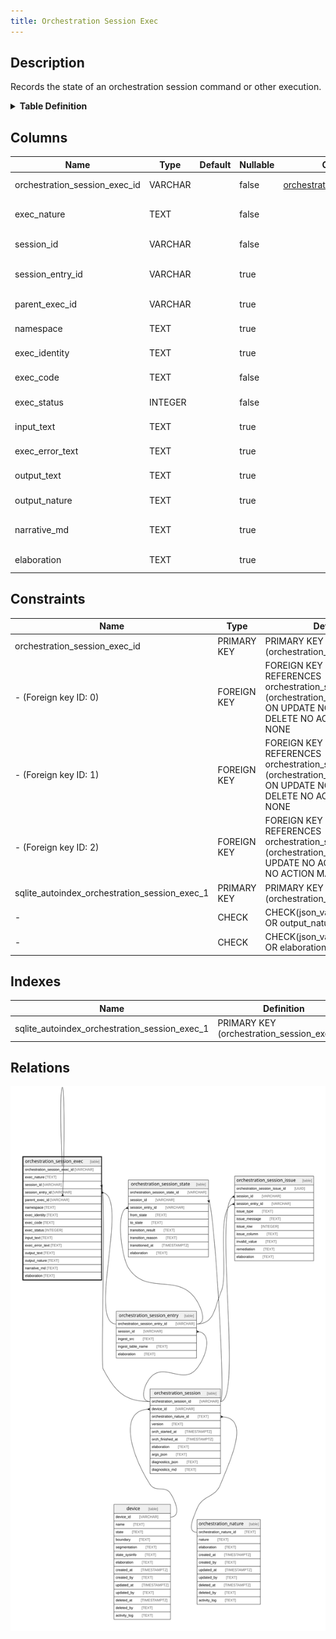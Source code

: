 ```yaml
---
title: Orchestration Session Exec
---
```


## Description

Records the state of an orchestration session command or other execution.

<details>
<summary><strong>Table Definition</strong></summary>

```sql
CREATE TABLE "orchestration_session_exec" (
    "orchestration_session_exec_id" VARCHAR PRIMARY KEY NOT NULL,
    "exec_nature" TEXT NOT NULL,
    "session_id" VARCHAR NOT NULL,
    "session_entry_id" VARCHAR,
    "parent_exec_id" VARCHAR,
    "namespace" TEXT,
    "exec_identity" TEXT,
    "exec_code" TEXT NOT NULL,
    "exec_status" INTEGER NOT NULL,
    "input_text" TEXT,
    "exec_error_text" TEXT,
    "output_text" TEXT,
    "output_nature" TEXT CHECK(json_valid(output_nature) OR output_nature IS NULL),
    "narrative_md" TEXT,
    "elaboration" TEXT CHECK(json_valid(elaboration) OR elaboration IS NULL),
    FOREIGN KEY("session_id") REFERENCES "orchestration_session"("orchestration_session_id"),
    FOREIGN KEY("session_entry_id") REFERENCES "orchestration_session_entry"("orchestration_session_entry_id"),
    FOREIGN KEY("parent_exec_id") REFERENCES "orchestration_session_exec"("orchestration_session_exec_id")
)
```

</details>

## Columns

| Name                          | Type    | Default | Nullable | Children                                                                                              | Parents                                                                                                 | Comment                                                              |
| ----------------------------- | ------- | ------- | -------- | ----------------------------------------------------------------------------------------------------- | ------------------------------------------------------------------------------------------------------- | -------------------------------------------------------------------- |
| orchestration_session_exec_id | VARCHAR |         | false    | [orchestration_session_exec](/docs/standard-library/rssd-schema/orchestration_session_exec) |                                                                                                         | orchestration_session_exec primary key                               |
| exec_nature                   | TEXT    |         | false    |                                                                                                       |                                                                                                         | the nature of orchestration_session_exec row (e.g. shell, SQL, etc.) |
| session_id                    | VARCHAR |         | false    |                                                                                                       | [orchestration_session](/docs/standard-library/rssd-schema/orchestration_session)             | orchestration_session row this state describes                       |
| session_entry_id              | VARCHAR |         | true     |                                                                                                       | [orchestration_session_entry](/docs/standard-library/rssd-schema/orchestration_session_entry) | orchestration_session_entry row this state describes (optional)      |
| parent_exec_id                | VARCHAR |         | true     |                                                                                                       | [orchestration_session_exec](/docs/standard-library/rssd-schema/orchestration_session_exec)   | if this row is a child of a parent execution                         |
| namespace                     | TEXT    |         | true     |                                                                                                       |                                                                                                         | an arbitrary grouping strategy                                       |
| exec_identity                 | TEXT    |         | true     |                                                                                                       |                                                                                                         | an arbitrary identity of this execution                              |
| exec_code                     | TEXT    |         | false    |                                                                                                       |                                                                                                         | the shell command, SQL or other code executed                        |
| exec_status                   | INTEGER |         | false    |                                                                                                       |                                                                                                         | numerical description of result                                      |
| input_text                    | TEXT    |         | true     |                                                                                                       |                                                                                                         | if STDIN or other technique to send in content was used              |
| exec_error_text               | TEXT    |         | true     |                                                                                                       |                                                                                                         | text representation of error from exec                               |
| output_text                   | TEXT    |         | true     |                                                                                                       |                                                                                                         | STDOUT or other result in text format                                |
| output_nature                 | TEXT    |         | true     |                                                                                                       |                                                                                                         | hints about the nature of the output                                 |
| narrative_md                  | TEXT    |         | true     |                                                                                                       |                                                                                                         | a block of Markdown text with human-friendly narrative of execution  |
| elaboration                   | TEXT    |         | true     |                                                                                                       |                                                                                                         | any elaboration needed for the execution                             |

## Constraints

| Name                                          | Type        | Definition                                                                                                                                                |
| --------------------------------------------- | ----------- | --------------------------------------------------------------------------------------------------------------------------------------------------------- |
| orchestration_session_exec_id                 | PRIMARY KEY | PRIMARY KEY (orchestration_session_exec_id)                                                                                                               |
| - (Foreign key ID: 0)                         | FOREIGN KEY | FOREIGN KEY (parent_exec_id) REFERENCES orchestration_session_exec (orchestration_session_exec_id) ON UPDATE NO ACTION ON DELETE NO ACTION MATCH NONE     |
| - (Foreign key ID: 1)                         | FOREIGN KEY | FOREIGN KEY (session_entry_id) REFERENCES orchestration_session_entry (orchestration_session_entry_id) ON UPDATE NO ACTION ON DELETE NO ACTION MATCH NONE |
| - (Foreign key ID: 2)                         | FOREIGN KEY | FOREIGN KEY (session_id) REFERENCES orchestration_session (orchestration_session_id) ON UPDATE NO ACTION ON DELETE NO ACTION MATCH NONE                   |
| sqlite_autoindex_orchestration_session_exec_1 | PRIMARY KEY | PRIMARY KEY (orchestration_session_exec_id)                                                                                                               |
| -                                             | CHECK       | CHECK(json_valid(output_nature) OR output_nature IS NULL)                                                                                                 |
| -                                             | CHECK       | CHECK(json_valid(elaboration) OR elaboration IS NULL)                                                                                                     |

## Indexes

| Name                                          | Definition                                  |
| --------------------------------------------- | ------------------------------------------- |
| sqlite_autoindex_orchestration_session_exec_1 | PRIMARY KEY (orchestration_session_exec_id) |

## Relations

![er](../../../../../assets/images/content/docs/standard-library/rssd-schema/orchestration_session_exec.svg)
